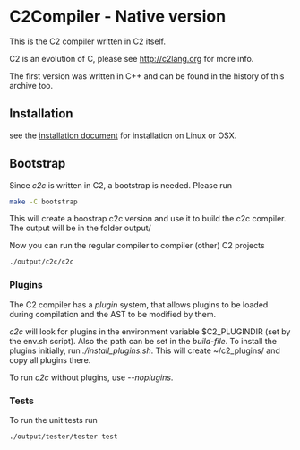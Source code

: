 
# C2Compiler - Native version

This is the C2 compiler written in C2 itself.

C2 is an evolution of C, please see http://c2lang.org for more info.

The first version was written in C++ and can be found in the history of
this archive too.


## Installation

see the [installation document](INSTALL.md) for installation on Linux or OSX.

## Bootstrap

Since *c2c* is written in C2, a bootstrap is needed. Please run

```bash
make -C bootstrap
```

This will create a boostrap c2c version and use it to build the c2c compiler.
The output will be in the folder output/

Now you can run the regular compiler to compiler (other) C2 projects

```bash
./output/c2c/c2c
```

### Plugins
The C2 compiler has a _plugin_ system, that allows plugins to be loaded during
compilation and the AST to be modified by them.

*c2c* will look for plugins in the environment variable $C2_PLUGINDIR (set by the
env.sh script). Also the path can be set in the _build-file_. To install the plugins
initially, run *./install_plugins.sh*. This will create ~/c2_plugins/ and copy all
plugins there.

To run *c2c* without plugins, use _--noplugins_.


### Tests

To run the unit tests run

```bash
./output/tester/tester test
```



